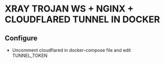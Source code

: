 # XRAY TROJAN WS + NGINX + CLOUDFLARED TUNNEL IN DOCKER

## Configure
- Uncomment cloudflared in docker-compose file and edit TUNNEL_TOKEN